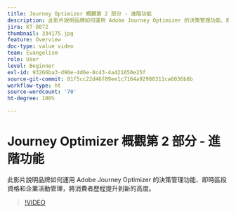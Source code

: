 ```yaml
---
title: Journey Optimizer 概觀第 2 部分 - 進階功能
description: 此影片說明品牌如何運用 Adobe Journey Optimizer 的決策管理功能、即時區段資格和企業活動管理，將消費者歷程提升到新的高度。
jira: KT-8072
thumbnail: 334175.jpg
feature: Overview
doc-type: value video
team: Evangelism
role: User
level: Beginner
exl-id: 93266ba3-d90e-4d6e-8c43-4a421650e25f
source-git-commit: 81f5cc22d46f89ee1c7164a92988311ca6036b8b
workflow-type: ht
source-wordcount: '70'
ht-degree: 100%

---
```


# Journey Optimizer 概觀第 2 部分 - 進階功能

此影片說明品牌如何運用 Adobe Journey Optimizer 的決策管理功能、即時區段資格和企業活動管理，將消費者歷程提升到新的高度。

>[!VIDEO](https://video.tv.adobe.com/v/334175?quality=12&learn=on)
